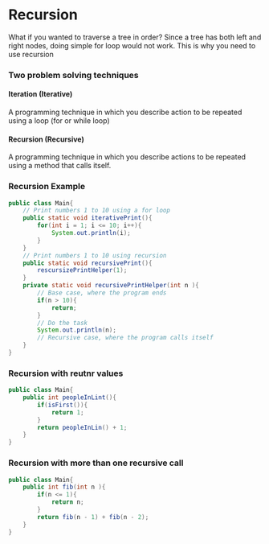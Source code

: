 # Recursion

What if you wanted to traverse a tree in order? Since a tree has both left and right nodes, doing simple for loop would not work. This is why you need to use recursion

### Two problem solving techniques

#### Iteration (Iterative)

A programming technique in which you describe action to be repeated using a loop (for or while loop)

#### Recursion (Recursive)

A programming technique in which you describe actions to be repeated using a method that calls itself.

### Recursion Example

```java
public class Main{
    // Print numbers 1 to 10 using a for loop
    public static void iterativePrint(){
        for(int i = 1; i <= 10; i++){
            System.out.println(i);
        }
    }
    // Print numbers 1 to 10 using recursion
    public static void recursivePrint(){
        rescursizePrintHelper(1);
    }
    private static void recursivePrintHelper(int n ){
        // Base case, where the program ends
        if(n > 10){
            return;
        }
        // Do the task
        System.out.println(n);
        // Recursive case, where the program calls itself
    }
}
```

### Recursion with reutnr values

```java
public class Main{
    public int peopleInLint(){
        if(isFirst()){
            return 1;
        }
        return peopleInLin() + 1;
    }
}
```

### Recursion with more than one recursive call

```java
public class Main{
    public int fib(int n ){
        if(n <= 1){
            return n;   
        }
        return fib(n - 1) + fib(n - 2);
    }
}
```

